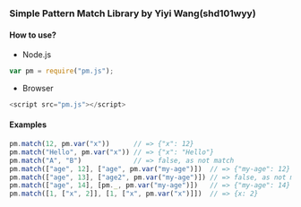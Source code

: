 ### Simple Pattern Match Library by Yiyi Wang(shd101wyy)
#### How to use?
- Node.js
```javascript
var pm = require("pm.js");
```
- Browser
```javascript
<script src="pm.js"></script>
```

#### Examples
```javascript
pm.match(12, pm.var("x"))      // => {"x": 12}
pm.match("Hello", pm.var("x")) // => {"x": "Hello"}
pm.match("A", "B")             // => false, as not match
pm.match(["age", 12], ["age", pm.var("my-age")])  // => {"my-age": 12}
pm.match(["age", 13], ["age2", pm.var("my-age")]) // => false, as not match
pm.match(["age", 14], [pm._, pm.var("my-age")])   // => {"my-age": 14}
pm.match([1, ["x", 2]], [1, ["x", pm.var("x")]])  // => {x: 2}
```
